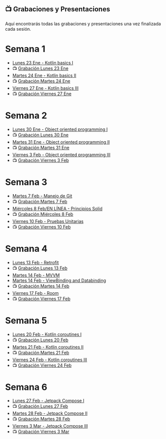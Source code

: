 ## 📺 Grabaciones y Presentaciones
Aquí encontrarás todas las grabaciones y presentaciones una vez finalizada cada sesión.

# Semana 1
- [Lunes 23 Ene - Kotlin basics I](https://drive.google.com/file/d/1J2K0kyHHvHGCJwZ71TiNBkDlGxubSQNJ/view?usp=sharing)
- 📺 [Grabación Lunes 23 Ene](https://drive.google.com/file/d/16bF4-U9OKSekXuRIv-oSQhUJx35zfes-/view?usp=sharing)
- [Martes 24 Ene - Kotlin basics II](https://drive.google.com/file/d/1h7luLrWn_bcqmzTTthPa91qfcz3Qzxl9/view?usp=sharing)
- 📺 [Grabación Martes 24 Ene](https://drive.google.com/file/d/1X_kGjzUNQDQ4cjbCzc3vjqpNdbfdSAfJ/view?usp=sharing)
- [Viernes 27 Ene - Kotlin basics III](https://drive.google.com/file/d/1AbeGLIZeRZ9m4R_WQhOdONhgqOt65R2O/view?usp=sharing)
- 📺 [Grabación Viernes 27 Ene](https://drive.google.com/file/d/1Rv0Tv9GtcMpo9zd_8l-T2y8GGrQWLVym/view?usp=sharing)

# Semana 2
- [Lunes 30 Ene - Object oriented programming I](https://drive.google.com/file/d/1wZA-hdZ0oazr25JECEe1EH4LQ6HNrhEb/view?usp=sharing)
- 📺 [Grabación Lunes 30 Ene](https://drive.google.com/file/d/1jjoRBn3Xc2OQ7aDP-Xtr0VzAfbZIilqc/view?usp=sharing)
- [Martes 31 Ene - Object oriented programming II](https://drive.google.com/file/d/1JQGh6XPTWMfaubgkL6uoHSgrXYVc9ouv/view?usp=sharing)
- 📺 [Grabación Martes 31 Ene](https://drive.google.com/file/d/1Ucfb-68Qr6pV1GeNLQwZmQ5KqbB6fEAn/view?usp=sharing)
- [Viernes 3 Feb - Object oriented programming III](https://drive.google.com/file/d/1MEZX21c74xgomd6oXP6SsRJ8-iGGdK44/view?usp=sharing)
- 📺 [Grabación Viernes 3 Feb](https://drive.google.com/file/d/1pcGgMFMHc30FCp7wjTIgBsFNUi9Z7yZ5/view?usp=sharing)

# Semana 3
- [Martes 7 Feb - Manejo de Git](https://drive.google.com/file/d/1fp-uQSkTUo0ZV9uvL7gSAquxwCPfbyjo/view?usp=sharing)
- 📺 [Grabación Martes 7 Feb](https://drive.google.com/file/d/1qrgV3MFNIjZy1f0ypU5M2kC16eru30lH/view?usp=sharing)
- [Miércoles 8 Feb/EN LÍNEA - Principios Solid](https://drive.google.com/file/d/14bHJ5lOb2TZqYmdzOsn5C5zYzJ1c-4xr/view?usp=sharing)
- 📺 [Grabación Miércoles 8 Feb](https://drive.google.com/file/d/1nlfdKAsrF5A2EDobkOwjnPXT6cz4Xoeu/view?usp=sharing)
- [Viernes 10 Feb - Pruebas Unitarias](https://drive.google.com/file/d/1ZEVaTG39xLHMlyVVFsja7nyDcoW1ovpY/view?usp=sharing)
- 📺 [Grabación Viernes 10 Feb](https://drive.google.com/file/d/1jPlBkhRRCgAJkaMSdrj-AxB6jEhY3ED-/view?usp=sharing)

# Semana 4
- [Lunes 13 Feb - Retrofit](https://drive.google.com/file/d/167M1sOYWuQef8wDq3leo-41u_LWIJVGc/view?usp=sharing)
- 📺 [Grabación Lunes 13 Feb](https://drive.google.com/file/d/1Jxk84gnlpxlRSI8Yk7mKM7aAdLos9UIT/view?usp=sharing)
- [Martes 14 Feb - MVVM](https://drive.google.com/file/d/1ciqReRE_aWk2VilfR7Qef3NbfJj-l2Eu/view?usp=sharing)
- [Martes 14 Feb - ViewBinding and Databinding](https://drive.google.com/file/d/18bGQZBSTjGg9zfiRY0lmcGTg3XK8dznM/view?usp=sharing)
- 📺 [Grabación Martes 14 Feb](https://drive.google.com/file/d/1JvERekb6SuPnf6jn2QIjETSqEr4SKE3i/view?usp=sharing)
- [Viernes 17 Feb - Room](https://drive.google.com/file/d/10XkHV6WoIelkuhbwCx7f_NopUsoUd-sr/view?usp=sharing)
- 📺 [Grabación Viernes 17 Feb](https://drive.google.com/file/d/1L_ja9Sq6cz5ZdbcTKkz2wbUi_EsE1Mmp/view?usp=sharing)

# Semana 5
- [Lunes 20 Feb - Kotlin coroutines I](https://drive.google.com/file/d/19vL_YRNSzHNZ8N6jYVK5itr-gk3LZTt9/view?usp=sharing)
- 📺 [Grabación Lunes 20 Feb](https://drive.google.com/file/d/1-3PZGb5DZPSgCwU3WBpHRKrDirwz2vDS/view?usp=sharing)
- [Martes 21 Feb - Kotlin coroutines II](https://drive.google.com/file/d/1u4YrvSDG98D0Ot93s2aoxcU_sse29_rG/view?usp=sharing)
- 📺 [Grabación Martes 21 Feb](https://drive.google.com/file/d/1s934-0rZCro7ffCBhoEwfXOxtU4s8_hL/view?usp=sharing)
- [Viernes 24 Feb - Kotlin coroutines III](https://drive.google.com/file/d/1cy-ttdttyG1aIi4FmWHdJ_MTMChsU8j4/view?usp=sharing)
- 📺 [Grabación Viernes 24 Feb](https://drive.google.com/file/d/1V0KgkBT2Xvi5Dc_dDK0vtiPSaANac8SW/view?usp=sharing)

# Semana 6
- [Lunes 27 Feb - Jetpack Compose I]()
- 📺 [Grabación Lunes 27 Feb ]()
- [Martes 28 Feb - Jetpack Compose II]()
- 📺 [Grabación Martes 28 Feb]()
- [Viernes 3 Mar - Jetpack Compose III]()
- 📺 [Grabación Viernes 3 Mar]()
